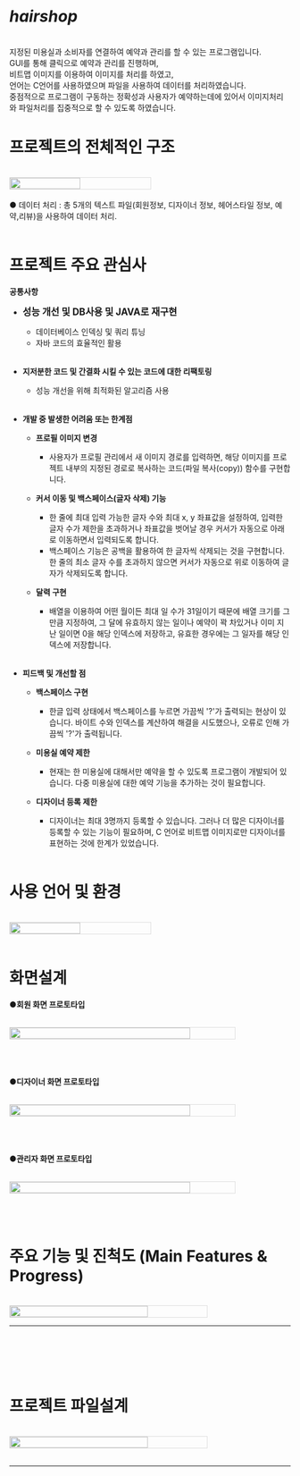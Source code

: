 # ***hairshop***
<br/>
지정된 미용실과 소비자를 연결하여 예약과 관리를 할 수 있는 프로그램입니다.
<br/>
GUI를 통해 클릭으로 예약과 관리를 진행하며, 
<br/>
비트맵 이미지를 이용하여 이미지를 처리를 하였고,
<br/>
언어는 C언어를 사용하였으며 파일을 사용하여 데이터를 처리하였습니다.
<br/>
중점적으로 프로그램이 구동하는 정확성과 사용자가 예약하는데에 있어서 이미지처리와 파일처리를 집중적으로 할 수 있도록 하였습니다.
<br/>

# **프로젝트의 전체적인 구조**
<br/>
<div style="display: flex; align-items: center;">
    <img src="https://github.com/jwgarde/hair_shop_project/assets/113418319/a53c1ed6-f755-43f1-b61a-99e36aa0e218" width="50%" style="max-width: 500px; border: 1px solid #ddd;">
</div>
<br/>
● 데이터 처리 : 총 5개의 텍스트 파일(회원정보, 디자이너 정보, 헤어스타일 정보, 예약,리뷰)을 사용하여 데이터 처리.
<br/>
<br/>

# **프로젝트 주요 관심사**

__공통사항__
- **<span style="font-size:larger;">성능 개선 및 DB사용 및 JAVA로 재구현</span>**
    - 데이터베이스 인덱싱 및 쿼리 튜닝
    - 자바 코드의 효율적인 활용
  <br/>
- **지저분한 코드 및 간결화 시킬 수 있는 코드에 대한 리팩토링**
    - 성능 개선을 위해 최적화된 알고리즘 사용 
  <br/>
- **개발 중 발생한 어려움 또는 한계점**
    - **프로필 이미지 변경**
        - 사용자가 프로필 관리에서 새 이미지 경로를 입력하면, 해당 이미지를 프로젝트 내부의 지정된 경로로 복사하는 코드(파일 복사(copy)) 함수를 구현합니다.

    - **커서 이동 및 백스페이스(글자 삭제) 기능**
        - 한 줄에 최대 입력 가능한 글자 수와 최대 x, y 좌표값을 설정하여, 입력한 글자 수가 제한을 초과하거나 좌표값을 벗어날 경우 커서가 자동으로 아래로 이동하면서 입력되도록 합니다.
        - 백스페이스 기능은 공백을 활용하여 한 글자씩 삭제되는 것을 구현합니다. 한 줄의 최소 글자 수를 초과하지 않으면 커서가 자동으로 위로 이동하여 글자가 삭제되도록 합니다.

    - **달력 구현**
        - 배열을 이용하여 어떤 월이든 최대 일 수가 31일이기 때문에 배열 크기를 그 만큼 지정하여, 그 달에 유효하지 않는 일이나 예약이 꽉 차있거나 이미 지난 일이면 0을 해당 인덱스에 저장하고, 유효한 경우에는 그 일자를 해당 인덱스에 저장합니다.
  <br/>
- **피드백 및 개선할 점**

    - **백스페이스 구현**
        - 한글 입력 상태에서 백스페이스를 누르면 가끔씩 '?'가 출력되는 현상이 있습니다. 바이트 수와 인덱스를 계산하여 해결을 시도했으나, 오류로 인해 가끔씩 '?'가 출력됩니다.

    - **미용실 예약 제한**
        - 현재는 한 미용실에 대해서만 예약을 할 수 있도록 프로그램이 개발되어 있습니다. 다중 미용실에 대한 예약 기능을 추가하는 것이 필요합니다.

    - **디자이너 등록 제한**
        - 디자이너는 최대 3명까지 등록할 수 있습니다. 그러나 더 많은 디자이너를 등록할 수 있는 기능이 필요하며, C 언어로 비트맵 이미지로만 디자이너를 표현하는 것에 한계가 있었습니다.

    <br/>
# **사용 언어 및 환경**
<br/>
<div style="display: flex; align-items: center;">
    <img src="https://github.com/jwgarde/hair_shop_project/assets/113418319/1661cd72-9e5a-4c00-86ee-8c777e44b58e" width="50%" style="max-width: 500px; border: 1px solid #ddd;">
</div>
<br/>

# **화면설계**
**●회원 화면 프로토타입**
<br/>
<br/>
<div style="display: flex; align-items: center;">
     <img src="https://github.com/jwgarde/hair_shop_project/assets/113418319/06783c19-2e9e-45be-ae93-7d880782d591" width="80%" style="max-width: 800px; border: 1.5px solid #ddd;">
</div>
<br/>
<br/>
<br/>


**●디자이너 화면 프로토타입**
 <br/>
 <br/>
<div style="display: flex; align-items: center;">
     <img src="https://github.com/jwgarde/hair_shop_project/assets/113418319/213ae1a4-c656-4704-8f6b-ea77ac1ea6cd" width="80%" style="max-width: 800px; border: 1.5px solid #ddd;">
</div>
<br/>
<br/>
<br/>

**●관리자 화면 프로토타입**
  <br/>
  <br/>
 <div style="display: flex; align-items: center;">
     <img src="https://github.com/jwgarde/hair_shop_project/assets/113418319/b5c3af20-4211-441c-9268-532a2e1bd1de" width="80%" style="max-width: 800px; border: 1.5px solid #ddd;">
 </div>
 <br/>
 <br/>
 <br/>
 
# **주요 기능 및 진척도 (Main Features & Progress)**

<br/>

<div style="display: flex; align-items: center;">
    <img src="https://github.com/jwgarde/hair_shop_project/assets/113418319/9c3367fd-804f-4d80-a8ea-75bb93b232a3" width="70%" style="max-width: 800px; border: 1.5px solid #ddd;">
</div>
<hr/>
<br/>
<br/>
<br/>
<br/>

# **프로젝트 파일설계**

<br/>


<div style="display: flex; align-items: center;">
    <img src="https://github.com/jwgarde/hair_shop_project/assets/113418319/8468f5c3-30fc-4185-95c2-0a3336ff71c5" width="70%" style="max-width: 600px; border: 1px solid #ddd;">
</div>
<br/>
<hr/>
